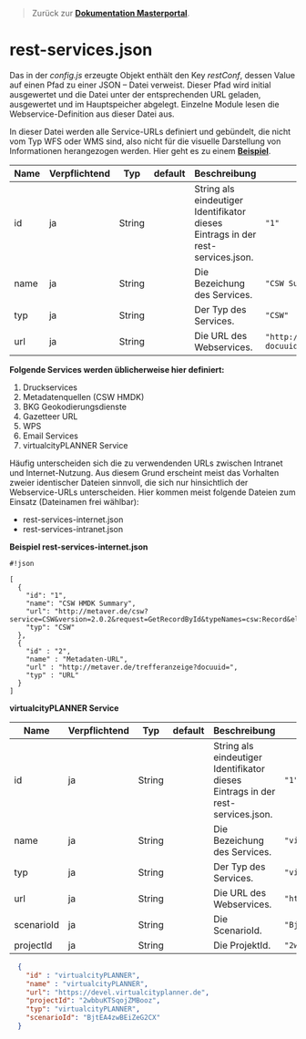 >Zurück zur **[Dokumentation Masterportal](doc.de.md)**.

# rest-services.json

Das in der *config.js* erzeugte Objekt enthält den Key *restConf*, dessen Value auf einen Pfad zu einer JSON – Datei verweist. Dieser Pfad wird initial ausgewertet und die Datei unter der entsprechenden URL geladen, ausgewertet und im Hauptspeicher abgelegt. Einzelne Module lesen die Webservice-Definition aus dieser Datei aus.

In dieser Datei werden alle Service-URLs definiert und gebündelt, die nicht vom Typ WFS oder WMS sind, also nicht für die visuelle Darstellung von Informationen herangezogen werden. Hier geht es zu einem **[Beispiel](https://bitbucket.org/geowerkstatt-hamburg/masterportal-config-public/src/master/rest-services-internet.json)**.

|Name|Verpflichtend|Typ|default|Beschreibung|Beispiel|
|----|-------------|---|-------|------------|--------|
|id|ja|String||String als eindeutiger Identifikator dieses Eintrags in der rest-services.json.|`"1"`|
|name|ja|String||Die Bezeichung des Services.|`"CSW Summary"`|
|typ|ja|String||Der Typ des Services.|`"CSW"`|
|url|ja|String||Die URL des Webservices.|`"http://metaver.de/trefferanzeige?docuuid="`|


**Folgende Services werden üblicherweise hier definiert:**

1.	Druckservices
2.	Metadatenquellen (CSW HMDK)
3.	BKG Geokodierungsdienste
4.	Gazetteer URL
5.	WPS
6.	Email Services
7.  virtualcityPLANNER Service

Häufig unterscheiden sich die zu verwendenden URLs zwischen Intranet und Internet-Nutzung. Aus diesem Grund erscheint meist das Vorhalten zweier identischer Dateien sinnvoll, die sich nur hinsichtlich der Webservice-URLs unterscheiden.
Hier kommen meist folgende Dateien zum Einsatz (Dateinamen frei wählbar):

-	rest-services-internet.json
-	rest-services-intranet.json

**Beispiel rest-services-internet.json**

```
#!json

[
  {
    "id": "1",
    "name": "CSW HMDK Summary",
    "url": "http://metaver.de/csw?service=CSW&version=2.0.2&request=GetRecordById&typeNames=csw:Record&elementsetname=summary",
    "typ": "CSW"
  },
  {
    "id" : "2",
    "name" : "Metadaten-URL",
    "url" : "http://metaver.de/trefferanzeige?docuuid=",
    "typ" : "URL"
  }
]
```

**virtualcityPLANNER Service**

|Name|Verpflichtend|Typ|default|Beschreibung|Beispiel|
|----|-------------|---|-------|------------|--------|
|id|ja|String||String als eindeutiger Identifikator dieses Eintrags in der rest-services.json.|`"1"`|
|name|ja|String||Die Bezeichung des Services.|`"virtualcityPLANNER 1"`|
|typ|ja|String||Der Typ des Services.|`"virtualcityPLANNER"`|
|url|ja|String||Die URL des Webservices.|`"https://devel.virtualcityplanner.de"`|
|scenarioId|ja|String||Die ScenarioId.|`"BjtEA4zwBEiZeG2CX"`|
|projectId|ja|String||Die ProjektId.|`"2wbbuKTSqojZMBooz"`|

```json
  {
    "id" : "virtualcityPLANNER",
    "name" : "virtualcityPLANNER",
    "url": "https://devel.virtualcityplanner.de",
    "projectId": "2wbbuKTSqojZMBooz",
    "typ": "virtualcityPLANNER",
    "scenarioId": "BjtEA4zwBEiZeG2CX"
  }
```
